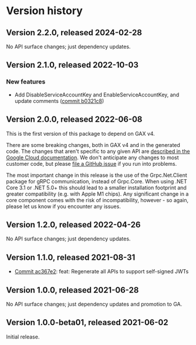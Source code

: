 # Version history

## Version 2.2.0, released 2024-02-28

No API surface changes; just dependency updates.

## Version 2.1.0, released 2022-10-03

### New features

- Add DisableServiceAccountKey and EnableServiceAccountKey, and update comments ([commit b0321c8](https://github.com/googleapis/google-cloud-dotnet/commit/b0321c8af7fb3d6818b7e83c1d9417825082596c))

## Version 2.0.0, released 2022-06-08

This is the first version of this package to depend on GAX v4.

There are some breaking changes, both in GAX v4 and in the generated
code. The changes that aren't specific to any given API are [described in the Google Cloud
documentation](https://cloud.google.com/dotnet/docs/reference/help/breaking-gax4).
We don't anticipate any changes to most customer code, but please [file a
GitHub issue](https://github.com/googleapis/google-cloud-dotnet/issues/new/choose)
if you run into problems.

The most important change in this release is the use of the Grpc.Net.Client package
for gRPC communication, instead of Grpc.Core. When using .NET Core 3.1 or .NET 5.0+
this should lead to a smaller installation footprint and greater compatibility (e.g.
with Apple M1 chips). Any significant change in a core component comes with the risk
of incompatibility, however - so again, please let us know if you encounter any
issues.


## Version 1.2.0, released 2022-04-26

No API surface changes; just dependency updates.

## Version 1.1.0, released 2021-08-31

- [Commit ac367e2](https://github.com/googleapis/google-cloud-dotnet/commit/ac367e2): feat: Regenerate all APIs to support self-signed JWTs

## Version 1.0.0, released 2021-06-28

No API surface changes; just dependency updates and promotion to GA.

## Version 1.0.0-beta01, released 2021-06-02

Initial release.
